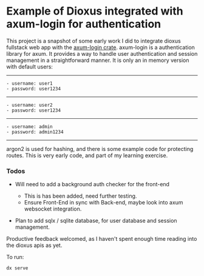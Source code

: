 # Example of Dioxus integrated with axum-login for authentication

This project is a snapshot of some early work I did to integrate dioxus fullstack web app with the [axum-login crate](https://github.com/maxcountryman/axum-login).
axum-login is a authentication library for axum. It provides a way to handle user authentication and session management in a straightforward manner.
It is only an in memory version with default users:

---
    - username: user1
    - password: user1234
---
    - username: user2
    - password: user1234
---
    - username: admin
    - password: admin1234
---

argon2 is used for hashing, and there is some example code for protecting routes. This is very early code, and part of my learning exercise.

### Todos

- Will need to add a background auth checker for the front-end
  - This is has been added, need further testing.
  - Ensure Front-End in sync with Back-end, maybe look into axum websocket integration.

- Plan to add sqlx / sqlite database, for user database and session management.

Productive feedback welcomed, as I haven't spent enough time reading into the dioxus apis as yet.

To run:

```bash
dx serve
```


